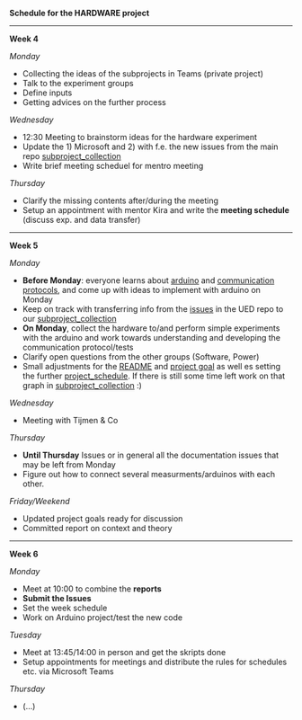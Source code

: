 **Schedule for the  HARDWARE project**

__________________________________________________________________________________________________

**Week 4**

*Monday*
- Collecting the ideas of the subprojects in Teams (private project)
- Talk to the experiment groups
- Define inputs 
- Getting advices on the further process

*Wednesday*
- 12:30 Meeting to brainstorm ideas for the hardware experiment
- Update the 1) Microsoft and 2) with f.e. the new issues from the main repo [subproject_collection](https://git.science.uu.nl/j.lomker/experiment-design-2020/-/blob/master/projects/Hardware_Johanna_Floris_Frank/subproject_collection.md)
- Write brief meeting scheduel for mentro meeting

*Thursday*
- Clarify the missing contents after/during the meeting
- Setup an appointment with mentor Kira and write the **meeting schedule** (discuss exp. and data transfer)

__________________________________________________________________________________________________

**Week 5**

*Monday*

- **Before Monday**: everyone learns about [arduino](https://www.arduino.cc/en/Tutorial/LibraryExamples/MasterReader) and [communication protocols](https://www.arduino.cc/en/reference/SPI), and come up with ideas to implement with arduino on Monday
- Keep on track with transferring info from the [issues](https://git.science.uu.nl/ued2020/experiment-design-2020/-/issues) in the UED repo to our [subproject_collection](https://git.science.uu.nl/j.lomker/experiment-design-2020/-/blob/master/projects/Hardware_Johanna_Floris_Frank/subproject_collection.md)
- **On Monday**, collect the hardware to/and perform simple experiments with the arduino and work towards understanding and developing the communication protocol/tests
- Clarify open questions from the other groups (Software, Power)
- Small adjustments for the [README](https://git.science.uu.nl/j.lomker/experiment-design-2020/-/blob/master/projects/Hardware_Johanna_Floris_Frank/README.md) and [project goal](https://git.science.uu.nl/j.lomker/experiment-design-2020/-/blob/master/projects/Hardware_Johanna_Floris_Frank/project_goals_hardware.md) as well es setting the further [project_schedule](https://git.science.uu.nl/j.lomker/experiment-design-2020/-/blob/master/projects/Hardware_Johanna_Floris_Frank/project_schedule.md). If there is still some time left work on that graph in [subproject_collection](https://git.science.uu.nl/j.lomker/experiment-design-2020/-/blob/master/projects/Hardware_Johanna_Floris_Frank/subproject_collection.md) :)

*Wednesday*
- Meeting with Tijmen & Co

*Thursday*
- **Until Thursday** Issues or in general all the documentation issues that may be left from Monday
- Figure out how to connect several measurments/arduinos with each other.

*Friday/Weekend*
- Updated project goals ready for discussion
- Committed report on context and theory

__________________________________________________________________________________________________

**Week 6**

*Monday*

- Meet at 10:00 to combine the **reports**
- **Submit the Issues**
- Set the week schedule 
- Work on Arduino project/test the new code

*Tuesday*

- Meet at 13:45/14:00 in person and get the skripts done
- Setup appointments for meetings and distribute the rules for schedules etc. via Microsoft Teams

*Thursday*
- (...)

